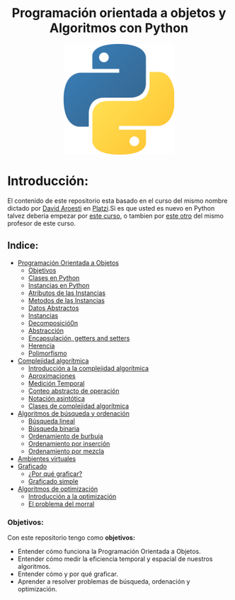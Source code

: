 
<div align="center">
  <h1>Programación orientada a objetos y Algoritmos con Python</h1>
</div>

<div align="center"> 
  <img src="Notas/src/python.png" width="250">
</div>

# Introducción:

El contenido de este repositorio esta basado en el curso del mismo nombre dictado por [David Aroesti](https://Twitter.com/jdaroesti) en [Platzi](https://platzi.com/r/EliazBobadilla).Si es que usted es nuevo en Python talvez deberia empezar por [este curso](https://platzi.com/clases/python), o tambien por [este otro](https://platzi.com/clases/python-2019/) del mismo profesor de este curso.
## Indice:
- [Programación Orientada a Objetos](./Notas/01|ProgramaciónOrientadaAObjetos/)
    - [Objetivos](#objetivos)
    - [Clases en Python](./Notas/01|ProgramaciónOrientadaAObjetos/02_Clases.md)
    - [Instancias en Python](./Notas/01|ProgramaciónOrientadaAObjetos/03_Instancias.md)
    - [Atributos de las Instancias](./Notas/01|ProgramaciónOrientadaAObjetos/04_AtributosDeLaInstancia.md)
    - [Metodos de las Instancias](./Notas/01|ProgramaciónOrientadaAObjetos/05_MetodosDeInstancia.md)
    - [Datos Abstractos](./Notas/01|ProgramaciónOrientadaAObjetos/06_DatosAbstractos.md)
    - [Instancias](./Notas/01|ProgramaciónOrientadaAObjetos/07_Instancias.md)
    - [Decomposició0n](./Notas/01|ProgramaciónOrientadaAObjetos/08_Descomposicion.md)
    - [Abstracción](./Notas/01|ProgramaciónOrientadaAObjetos/09_Abstracción.md)
    - [Encapsulación, getters and setters](./Notas/01|ProgramaciónOrientadaAObjetos/10_EncapsulaciónGettersAndSetters.md)
    - [Herencia](./Notas/01|ProgramaciónOrientadaAObjetos/11_Herencia.md)
    - [Polimorfismo](./Notas/01|ProgramaciónOrientadaAObjetos/12_Polimorfismo.md)
- [Complejidad algorítmica](./Notas/02|ComplejidadAlgorítmica)
    - [Introducción a la complejidad algorítmica](./Notas/02|ComplejidadAlgorítmica/13_IntroduccionLaComplejidadAlgoritimica.md)
    - [Aproximaciones](./Notas/02|ComplejidadAlgorítmica/14_Aproximaciones.md)
    - [Medición Temporal](./Notas/02|ComplejidadAlgorítmica/15_MedicionTemporal.md)
    - [Conteo abstracto de operación](./Notas/02|ComplejidadAlgorítmica/16_ConteoAbstracto.md)
    - [Notación asintótica](./Notas/02|ComplejidadAlgorítmica/17_NotacionAsintonica.md)
    - [Clases de complejidad algorítmica](./Notas/02|ComplejidadAlgorítmica/18_ClasesDeComplejidadAlgoritmica.md)
- [Algoritmos de búsqueda y ordenación](#Algoritmos-de-búsqueda-y-ordenación)
    - [Búsqueda lineal](#Búsqueda-lineal)
    - [Búsqueda binaria](#Búsqueda-binaria)
    - [Ordenamiento de burbuja](#Ordenamiento-de-burbuja)
    - [Ordenamiento por inserción](#Ordenamiento-por-inserción)
    - [Ordenamiento por mezcla](#Ordenamiento-por-mezcla)
- [Ambientes virtuales](#Ambientes-virtuales)
- [Graficado](#Graficado)
    - [¿Por qué graficar?](#¿Por-qué-graficar?)
    - [Graficado simple](#Graficado-simple)
- [Algoritmos de optimización](#Algoritmos-de-optimización)
    - [Introducción a la optimización](#Introducción-a-la-optimización)
    - [El problema del morral](#El-problema-del-morral)

### Objetivos:
Con este repositorio tengo como **objetivos:**
- Entender cómo funciona la Programación Orientada a Objetos.
- Entender cómo medir la eficiencia temporal y espacial de nuestros algoritmos.
- Entender cómo y por qué graficar.
- Aprender a resolver problemas de búsqueda, ordenación y optimización.